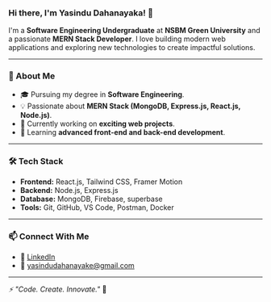### Hi there, I'm Yasindu Dahanayaka! 👋

I'm a **Software Engineering Undergraduate** at **NSBM Green University** and a passionate **MERN Stack Developer**. I love building modern web applications and exploring new technologies to create impactful solutions. 

---

### 🚀 About Me
- 🎓 Pursuing my degree in **Software Engineering**.
- 💡 Passionate about **MERN Stack (MongoDB, Express.js, React.js, Node.js)**.
- 🔨 Currently working on **exciting web projects**.
- 🌱 Learning **advanced front-end and back-end development**.

---

### 🛠️ Tech Stack
- **Frontend:** React.js, Tailwind CSS, Framer Motion
- **Backend:** Node.js, Express.js
- **Database:** MongoDB, Firebase, superbase
- **Tools:** Git, GitHub, VS Code, Postman, Docker

---

### 📫 Connect With Me
- 💼 [LinkedIn](https://www.linkedin.com/in/yasindu-dahanayaka-6342ba261)
- 📧 yasindudahanayake@gmail.com

---

_⚡ "Code. Create. Innovate."_ 🚀

<!---
yasindu2000/yasindu2000 is a ✨ special ✨ repository because its `README.md` (this file) appears on your GitHub profile.
You can click the Preview link to take a look at your changes.
--->
